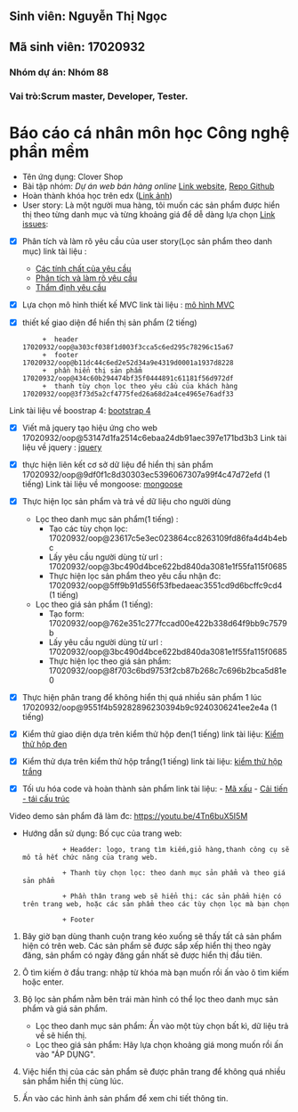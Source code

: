 ## Sinh viên: Nguyễn Thị Ngọc
## Mã sinh viên: 17020932
### Nhóm dự án: Nhóm 88
### Vai trò:Scrum master, Developer, Tester.

# Báo cáo cá nhân môn học Công nghệ phần mềm
* Tên ứng dụng:  Clover Shop
* Bài tập nhóm: *Dự án web bán hàng online* [Link website](http://clover-shop.herokuapp.com), [Repo Github]()
* Hoàn thành khóa học trên edx ([Link ảnh]())
* User story: Là một người mua hàng, tôi muốn các sản phẩm được hiển thị theo từng danh mục và từng khoảng giá để dễ dàng lựa chọn 
	[Link issues]():
- [x] Phân tích và làm rõ yêu cầu của user story(Lọc sản phẩm theo danh mục)
link tài liệu :
    - [Các tính chất của yêu cầu](https://docs.google.com/document/d/1a4i_31R8WBUAnF91syr1FwBpKoAiTY6rEJt1xWjb74M/edit#heading=h.s0hihj78muyz)
    - [Phân tích và làm rõ yêu cầu](https://docs.google.com/document/d/1a4i_31R8WBUAnF91syr1FwBpKoAiTY6rEJt1xWjb74M/edit#heading=h.fvjpas4blmex)
    - [Thẩm định yêu cầu](https://docs.google.com/document/d/1a4i_31R8WBUAnF91syr1FwBpKoAiTY6rEJt1xWjb74M/edit#heading=h.a3b33sgbrokp)

- [x] Lựa chọn mô hình thiết kế MVC
link tài liệu : [mô hình MVC](https://docs.google.com/document/d/1a4i_31R8WBUAnF91syr1FwBpKoAiTY6rEJt1xWjb74M/edit#heading=h.kehlqoeo6d9r)

- [x] thiết kế giao diện để hiển thị sản phẩm (2 tiếng)

           +  header 17020932/oop@a303cf038f1d003f3cca5c6ed295c78296c15a67 
           +  footer 17020932/oop@b11dc44c6ed2e52d34a9e4319d0001a1937d8228
           +  phần hiển thị sản phẩm 17020932/oop@434c60b294474bf35f0444891c61181f56d972df 
           +  thanh tùy chọn lọc theo yêu cầu của khách hàng 17020932/oop@3f73d5a2cf4775fed26a68d2a4ce4965e76adf33 
		   
Link tài liệu về boostrap 4: [bootstrap 4](https://getbootstrap.com/docs/4.0/getting-started/introduction/)
                    

- [x] Viết mã jquery tạo hiệu ứng cho web 17020932/oop@53147d1fa2514c6ebaa24db91aec397e171bd3b3
Link tài liệu về jquery : [jquery](https://www.w3schools.com/jquery/)

- [x] thực hiện liên kết cơ sở dữ liệu để hiển thị sản phẩm 17020932/oop@9df0f1c8d30303ec5396067307a99f4c47d72efd (1 tiếng)
Link tài liệu về mongoose: [mongoose](https://mongoosejs.com/docs/)

- [x] Thực hiện lọc sản phẩm và trả về dữ liệu cho người dùng 
     - Lọc theo danh mục sản phẩm(1 tiếng) :
          + Tạo các tùy chọn lọc: 17020932/oop@23617c5e3ec023864cc8263109fd86fa4d4b4ebc
          + Lấy yêu cầu người dùng từ url : 17020932/oop@3bc490d4bce622bd840da3081e1f55fa115f0685
          + Thực hiện lọc sản phẩm theo yêu cầu nhận đc: 17020932/oop@5ff9b91d556f53fbedaeac3551cd9d6bcffc9cd4 (1 tiếng)
     - Lọc theo giá sản phẩm (1 tiếng):
          + Tạo form: 17020932/oop@762e351c277fccad00e422b338d64f9bb9c7579b
          + Lấy yêu cầu người dùng từ url : 17020932/oop@3bc490d4bce622bd840da3081e1f55fa115f0685
          + Thực hiện lọc theo giá sản phẩm: 17020932/oop@8f703c6bd9753f2cb87b268c7c696b2bca5d81e0


- [x] Thực hiện phân trang để không hiển thị quá nhiều sản phẩm 1 lúc 17020932/oop@9551f4b59282896230394b9c9240306241ee2e4a (1 tiếng)

- [x] Kiểm thử giao diện dựa trên kiểm thử hộp đen(1 tiếng)
link tài liệu: [Kiểm thử hộp đen](https://docs.google.com/document/d/1a4i_31R8WBUAnF91syr1FwBpKoAiTY6rEJt1xWjb74M/edit#heading=h.zhrswbsdiifd)

- [x] Kiểm thử dựa trên kiểm thử hộp trắng(1 tiếng)
link tài liệu: [kiểm thử hộp trắng](https://docs.google.com/document/d/1a4i_31R8WBUAnF91syr1FwBpKoAiTY6rEJt1xWjb74M/edit#heading=h.ryzy80x4sqk1)

- [x] Tối ưu hóa code và hoàn thành sản phẩm
   link tài liệu: 
         - [Mã xấu](https://docs.google.com/document/d/1a4i_31R8WBUAnF91syr1FwBpKoAiTY6rEJt1xWjb74M/edit#heading=h.x5jzfha6cshw)
         - [Cải tiến - tái cấu trúc](https://docs.google.com/document/d/1a4i_31R8WBUAnF91syr1FwBpKoAiTY6rEJt1xWjb74M/edit#heading=h.bxti8dsihgwm)

Video demo sản phẩm đã làm đc: https://youtu.be/4Tn6buX5I5M
* Hướng dẫn sử dụng:
		Bố cục của trang web:
        
                + Headder: logo, trang tìm kiếm,giỏ hàng,thanh công cụ sẽ mô tả hết chức năng của trang web.

                + Thanh tùy chọn lọc: theo danh mục sản phẩm và theo giá sản phẩm

                + Phần thân trang web sẽ hiển thị: các sản phẩm hiện có trên trang web, hoặc các sản phẩm theo các tùy chọn lọc mà bạn chọn
							   
                + Footer
				
1.	Bây giờ bạn dùng thanh cuộn trang kéo xuống sẽ thấy tất cả sản phẩm hiện có trên web. Các sản phẩm sẽ được sắp xếp hiển thị theo ngày đăng, sản phẩm có ngày đăng gần nhất sẽ được hiển thị đầu tiên.

2.	Ô tìm kiếm ở đầu trang: nhập từ khóa mà bạn muốn rồi ấn vào ô tìm kiếm hoặc enter.

3.	Bộ lọc sản phẩm nằm bên trái màn hình có thể lọc theo danh mục sản phẩm và giá sản phẩm.

    + Lọc theo danh mục sản phẩm: Ấn vào một tùy chọn bất kì, dữ liệu trả về sẽ hiển thị.
    + Lọc theo giá sản phẩm: Hãy lựa chọn khoảng giá mong muốn rồi ấn vào "ÁP DỤNG".

4. Việc hiển thị của các sản phẩm sẽ được phân trang để không quá nhiều sản phẩm hiển thị cùng lúc.

5.	Ấn vào các hình ảnh sản phẩm để xem chi tiết thông tin.

